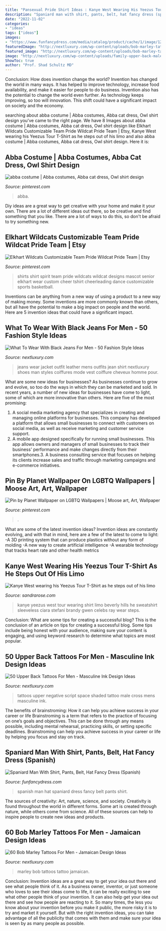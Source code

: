 ```yaml
---
title: "Pansexual Pride Shirt Ideas : Kanye West Wearing His Yeezus Tour T-shirt As He Steps Out Of His Limo"
description: "Spaniard man with shirt, pants, belt, hat fancy dress (spanish)"
date: "2022-11-02"
categories:
- "ideas"
tags: ["ideas"]
images:
- "https://www.funfancydress.com/media/catalog/product/cache/1/image/1200x/040ec09b1e35df139433887a97daa66f/S/A/SANC_7215.jpg"
featuredImage: "http://nextluxury.com/wp-content/uploads/bob-marley-tattoo-ideas-on-guys-on-leg.jpg"
featured_image: "http://nextluxury.com/wp-content/uploads/bob-marley-tattoo-ideas-on-guys-on-leg.jpg"
image: "http://nextluxury.com/wp-content/uploads/family-upper-back-male-negative-space-shaded-script-tattoos.jpg"
ShowToc: true
author: "Prof. Shad Schultz MD"
---
```



Conclusion: How does invention change the world?
Invention has changed the world in many ways. It has helped to improve technology, increase food availability, and make it easier for people to do business. Invention also has the potential to change the world even further. As technology keeps improving, so too will innovation. This shift could have a significant impact on society and the economy.

	

		
searching about abba costume | Abba costumes, Abba cat dress, Owl shirt design you've came to the right page. We have 8 Images about abba costume | Abba costumes, Abba cat dress, Owl shirt design like Elkhart Wildcats Customizable Team Pride Wildcat Pride Team | Etsy, Kanye West wearing his Yeezus Tour T-Shirt as he steps out of his limo and also abba costume | Abba costumes, Abba cat dress, Owl shirt design. Here it is:
		
    
## Abba Costume | Abba Costumes, Abba Cat Dress, Owl Shirt Design

<img loading=lazy src="https://i.pinimg.com/originals/b1/c9/40/b1c940a5bff6a9c6cff2bc467ade80a6.jpg" onerror="this.onerror=null;this.src='https://tse2.mm.bing.net/th?id=OIP.3YcbHaTtr1rVZ7FBiRFTngHaLH&amp;pid=15.1';" alt="abba costume | Abba costumes, Abba cat dress, Owl shirt design">

_Source: pinterest.com_

>abba. 

	

Diy ideas are a great way to get creative with your home and make it your own. There are a lot of different ideas out there, so be creative and find something that you like. There are a lot of ways to do this, so don't be afraid to try something new.

    
## Elkhart Wildcats Customizable Team Pride Wildcat Pride Team | Etsy

<img loading=lazy src="https://i.pinimg.com/736x/54/19/f8/5419f80f7b3111d86229d5ebe4afb637.jpg" onerror="this.onerror=null;this.src='https://tse1.mm.bing.net/th?id=OIP.KzQSm7di5BGK9cR7FfzbhQHaJ4&amp;pid=15.1';" alt="Elkhart Wildcats Customizable Team Pride Wildcat Pride Team | Etsy">

_Source: pinterest.com_

>shirts shirt spirit team pride wildcats wildcat designs mascot senior elkhart wear custom cheer tshirt cheerleading dance customizable sports basketball. 

	

Inventions can be anything from a new way of using a product to a new way of making money. Some inventions are more commonly known than others, but all have the potential to make a big impact on people and the world. Here are 5 invention ideas that could have a significant impact.

    
## What To Wear With Black Jeans For Men - 50 Fashion Style Ideas

<img loading=lazy src="http://nextluxury.com/wp-content/uploads/sharp-what-to-wear-with-mens-black-jeans-outfits-styles-leather-jacket.jpg" onerror="this.onerror=null;this.src='https://tse1.mm.bing.net/th?id=OIP.xYadFxYU0DJStYe0tx6m7gAAAA&amp;pid=15.1';" alt="What To Wear With Black Jeans For Men - 50 Fashion Style Ideas">

_Source: nextluxury.com_

>jeans wear jacket outfit leather mens outfits jean shirt nextluxury shoes man styles coiffures mode vest coiffure cheveux homme pour. 

	

What are some new ideas for businesses?
As businesses continue to grow and evolve, so too do the ways in which they can be marketed and sold. In recent years, a number of new ideas for businesses have come to light, some of which are more innovative than others. Here are five of the most promising:
1. A social media marketing agency that specializes in creating and managing online platforms for businesses. This company has developed a platform that allows small businesses to connect with customers on social media, as well as receive marketing and customer service support.
2. A mobile app designed specifically for running small businesses. This app allows owners and managers of small businesses to track their business' performance and make changes directly from their smartphones.3. A business consulting service that focuses on helping its clients increase sales and traffic through marketing campaigns and e-commerce initiatives.
    
## Pin By Planet Wallpaper On LGBTQ Wallpapers | Moose Art, Art, Wallpaper

<img loading=lazy src="https://i.pinimg.com/736x/ea/61/1b/ea611b1d972daa0472400ad8069d0eee.jpg" onerror="this.onerror=null;this.src='https://tse2.mm.bing.net/th?id=OIP.1zuyzOCPWWDNKEC2anuFuwAAAA&amp;pid=15.1';" alt="Pin by Planet Wallpaper on LGBTQ Wallpapers | Moose art, Art, Wallpaper">

_Source: pinterest.com_

>. 

	

What are some of the latest invention ideas?
Invention ideas are constantly evolving, and with that in mind, here are a few of the latest to come to light: 
-A 3D printing system that can produce plastics without any form of molding 
-A new way to create artificial intelligence 
-A wearable technology that tracks heart rate and other health metrics

    
## Kanye West Wearing His Yeezus Tour T-Shirt As He Steps Out Of His Limo

<img loading=lazy src="http://sandrarose.com/wp-content/uploads/2013/11/Kanye-West-Yeezus-tour-apparal1-SPL.jpg" onerror="this.onerror=null;this.src='https://tse4.mm.bing.net/th?id=OIP.7_jsL5AotmH0gCTOCwCp-wHaKo&amp;pid=15.1';" alt="Kanye West wearing his Yeezus Tour T-Shirt as he steps out of his limo">

_Source: sandrarose.com_

>kanye yeezus west tour wearing shirt limo beverly hills he sweatshirt sleeveless ciara stefani brandy gwen celebs ray wear steps. 

	

Conclusion: What are some tips for creating a successful blog?
This is the conclusion of an article on tips for creating a successful blog. 
Some tips include being honest with your audience, making sure your content is engaging, and using keyword research to determine what topics are most popular.

    
## 50 Upper Back Tattoos For Men - Masculine Ink Design Ideas

<img loading=lazy src="http://nextluxury.com/wp-content/uploads/family-upper-back-male-negative-space-shaded-script-tattoos.jpg" onerror="this.onerror=null;this.src='https://tse1.mm.bing.net/th?id=OIP.TNXaVW7kSdi8u8Tzq_kH1wHaHh&amp;pid=15.1';" alt="50 Upper Back Tattoos For Men - Masculine Ink Design Ideas">

_Source: nextluxury.com_

>tattoos upper negative script space shaded tattoo male cross mens masculine ink. 

	

The benefits of brainstroming: How it can help you achieve success in your career or life
Brainstroming is a term that refers to the practice of focusing on one’s goals and objectives. This can be done through any means possible, including mental rehearsal, practicing skills, or setting specific deadlines. Brainstroming can help you achieve success in your career or life by helping you focus and stay on track.

    
## Spaniard Man With Shirt, Pants, Belt, Hat Fancy Dress (Spanish)

<img loading=lazy src="https://www.funfancydress.com/media/catalog/product/cache/1/image/1200x/040ec09b1e35df139433887a97daa66f/S/A/SANC_7215.jpg" onerror="this.onerror=null;this.src='https://tse3.mm.bing.net/th?id=OIP.UNOtAq6SAQQtzZYYpUDXPQHaLH&amp;pid=15.1';" alt="Spaniard Man With Shirt, Pants, Belt, Hat Fancy Dress (Spanish)">

_Source: funfancydress.com_

>spanish man hat spaniard dress fancy belt pants shirt. 

	

The sources of creativity: Art, nature, science, and society.
Creativity is found throughout the world in different forms. Some art is created through nature, while others come from science. All of these sources can help to inspire people to create new ideas and products.

    
## 60 Bob Marley Tattoos For Men - Jamaican Design Ideas

<img loading=lazy src="http://nextluxury.com/wp-content/uploads/bob-marley-tattoo-ideas-on-guys-on-leg.jpg" onerror="this.onerror=null;this.src='https://tse3.mm.bing.net/th?id=OIP.ecJpUgyjweLK3_EGg1dD6gAAAA&amp;pid=15.1';" alt="60 Bob Marley Tattoos For Men - Jamaican Design Ideas">

_Source: nextluxury.com_

>marley bob tattoos tattoo jamaican. 

	

Conclusion: Invention ideas are a great way to get your idea out there and see what people think of it.
As a business owner, inventor, or just someone who loves to see their ideas come to life, it can be really exciting to see what other people think of your invention. It can also help get your idea out there and see how people are reacting to it. So many times, the less you know about your invention before you make it public, the more risky it is to try and market it yourself. But with the right invention ideas, you can take advantage of all the publicity that comes with them and make sure your idea is seen by as many people as possible.


